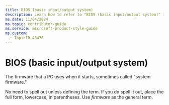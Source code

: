```yaml
---
title: BIOS (basic input/output system)
description: Learn how to refer to "BIOS (basic input/output system)" in your content.
ms.date: 11/04/2024
ms.topic: contributor-guide
ms.service: microsoft-product-style-guide
ms.custom:
  - TopicID 48476
---
```



# BIOS (basic input/output system)

The firmware that a PC uses when it starts, sometimes called "system firmware." 

No need to spell out unless defining the term. If you do spell it out, place the full form, lowercase, in parentheses. Use *firmware* as the general term.